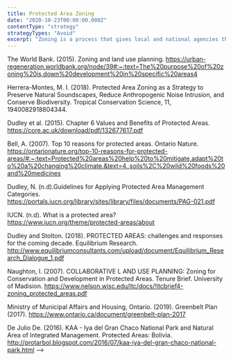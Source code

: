 ```yaml
---
title: Protected Area Zoning
date: "2020-10-23T00:00:00.000Z"
contentType: "strategy"
strategyTypes: "Avoid"
excerpt: "Zoning is a process that gives local and national agencies the autonomy to regulate land use."
---
```


<!-- Regular citations -->
[^1]:
  The World Bank. (2015). Zoning and land use planning. https://urban-regeneration.worldbank.org/node/39#:~:text=The%20purpose%20of%20zoning%20is,down%20development%20in%20specific%20areas4 
[^2]:
  Herrera-Montes, M. I. (2018). Protected Area Zoning as a Strategy to Preserve Natural Soundscapes, Reduce Anthropogenic Noise Intrusion, and Conserve Biodiversity. Tropical Conservation Science, 11, 1940082918804344.
[^3]:
  Dudley et al. (2015). Chapter 6 Values and Benefits of Protected Areas. https://core.ac.uk/download/pdf/132677617.pdf
[^4]:
  Bell, A. (2007). Top 10 reasons for protected areas. Ontario Nature. https://ontarionature.org/top-10-reasons-for-protected-areas/#:~:text=Protected%20areas%20help%20to%20mitigate,adapt%20to%20a%20changing%20climate.&text=4.,soils%2C%20wild%20foods%20and%20medicines
[^5]:
  Dudley, N. (n.d).Guidelines for Applying Protected Area Management Categories. https://portals.iucn.org/library/sites/library/files/documents/PAG-021.pdf
[^6]:
  IUCN. (n.d). What is a protected area? https://www.iucn.org/theme/protected-areas/about
[^7]:
  Dudley and Stolton. (2018). PROTECTED AREAS: challenges and responses for the coming decade. Equilibrium Research. http://www.equilibriumconsultants.com/upload/document/Equilibrium_Research_Dialogue_1.pdf
[^8]:
  Naughton, l. (2007). COLLABORATIVE L AND USE PLANNING: Zoning for Conservation and Development in Protected Areas. Tenure Brief. University of Madision. https://www.nelson.wisc.edu/ltc/docs/!ltcbrief4-zoning_protected_areas.pdf
[^12]:
  Ministry of Municipal Affairs and Housing, Ontario. (2019). Greenbelt Plan (2017). https://www.ontario.ca/document/greenbelt-plan-2017

<!-- Images -->

[^i1]:
  De Julio De. (2016). KAA - Iya del Gran Chaco National Park and Natural Area of Integrated Management. Protected Areas: Bolivia. http://protarbol.blogspot.com/2016/07/kaa-iya-del-gran-chaco-national-park.html -->